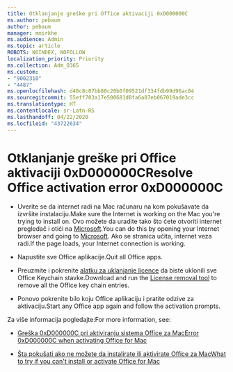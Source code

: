 ```yaml
---
title: Otklanjanje greške pri Office aktivaciji 0xD000000C
ms.author: pebaum
author: pebaum
manager: mnirkhe
ms.audience: Admin
ms.topic: article
ROBOTS: NOINDEX, NOFOLLOW
localization_priority: Priority
ms.collection: Adm_O365
ms.custom:
- "9002310"
- "4487"
ms.openlocfilehash: d40c8c07bb80c20b0f09521df334fdb99d96ac04
ms.sourcegitcommit: 55eff703a17e500681d8fa6a87eb067019ade3cc
ms.translationtype: HT
ms.contentlocale: sr-Latn-RS
ms.lasthandoff: 04/22/2020
ms.locfileid: "43722634"
---
```

# <a name="resolve-office-activation-error-0xd000000c"></a><span data-ttu-id="227fa-102">Otklanjanje greške pri Office aktivaciji 0xD000000C</span><span class="sxs-lookup"><span data-stu-id="227fa-102">Resolve Office activation error 0xD000000C</span></span>

- <span data-ttu-id="227fa-103">Uverite se da internet radi na Mac računaru na kom pokušavate da izvršite instalaciju.</span><span class="sxs-lookup"><span data-stu-id="227fa-103">Make sure the Internet is working on the Mac you're trying to install on.</span></span> <span data-ttu-id="227fa-104">Ovo možete da uradite tako što ćete otvoriti internet pregledač i otići na [Microsoft](https://www.microsoft.com).</span><span class="sxs-lookup"><span data-stu-id="227fa-104">You can do this by opening your Internet browser and going to [Microsoft](https://www.microsoft.com).</span></span> <span data-ttu-id="227fa-105">Ako se stranica učita, internet veza radi.</span><span class="sxs-lookup"><span data-stu-id="227fa-105">If the page loads, your Internet connection is working.</span></span>

- <span data-ttu-id="227fa-106">Napustite sve Office aplikacije.</span><span class="sxs-lookup"><span data-stu-id="227fa-106">Quit all Office apps.</span></span>

- <span data-ttu-id="227fa-107">Preuzmite i pokrenite [alatku za uklanjanje licence](https://go.microsoft.com/fwlink/?linkid=849815) da biste uklonili sve Office Keychain stavke.</span><span class="sxs-lookup"><span data-stu-id="227fa-107">Download and run the [License removal tool](https://go.microsoft.com/fwlink/?linkid=849815) to remove all the Office key chain entries.</span></span>

- <span data-ttu-id="227fa-108">Ponovo pokrenite bilo koju Office aplikaciju i pratite odzive za aktivaciju.</span><span class="sxs-lookup"><span data-stu-id="227fa-108">Start any Office app again and follow the activation prompts.</span></span>

<span data-ttu-id="227fa-109">Za više informacija pogledajte:</span><span class="sxs-lookup"><span data-stu-id="227fa-109">For more information, see:</span></span>

- [<span data-ttu-id="227fa-110">Greška 0xD000000C pri aktiviranju sistema Office za Mac</span><span class="sxs-lookup"><span data-stu-id="227fa-110">Error 0xD000000C when activating Office for Mac</span></span>](https://support.office.com/article/error-0xd000000c-when-activating-office-for-mac-da865931-4658-4829-ba2d-8133390c6d25)

- [<span data-ttu-id="227fa-111">Šta pokušati ako ne možete da instalirate ili aktivirate Office za Mac</span><span class="sxs-lookup"><span data-stu-id="227fa-111">What to try if you can't install or activate Office for Mac</span></span>](https://support.office.com/article/what-to-try-if-you-can-t-install-or-activate-office-for-mac-5efba2b4-b1e6-4e5f-bf3c-6ab945d03dea)
